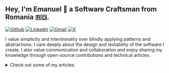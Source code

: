 ## Hey, I'm Emanuel 👋 a Software Craftsman from Romania 🇷🇴.
[![Github](https://img.shields.io/badge/-Github-000?style=flat&logo=Github&logoColor=white)](https://github.com/etrandafir93)
[![Linkedin](https://img.shields.io/badge/-LinkedIn-blue?style=flat&logo=Linkedin&logoColor=white)](https://www.linkedin.com/in/emanueltrandafir/)
[![Gmail](https://img.shields.io/badge/-Gmail-c14438?style=flat&logo=Gmail&logoColor=white)](mailto:emanueltrandafir1993@gmail.com) 
[![X](https://img.shields.io/twitter/url?url=https%3A%2F%2Fx.com%2Ftrandafire1)](https://x.com/trandafire1)

I value simplicity and intentionality over blindly applying patterns and abstractions. I care deeply about the design and testability of the software I create. I also value communication and collaboration and enjoy sharing my knowledge through open-source contributions and technical articles.


<details>
<summary>Check out some of my articles.</summary>

#### 🚀 [Monads In Java](https://www.baeldung.com/java-monads)
_Functional programming paradigms and their abstract algebra terms can be overwhelming... But, getting a handle on "monads" will help us better grasp modern Java APIs.
In this article, I've tried to find the right balance between theory and practical Java examples._ 

#### 🚀 ["Tidy First?" - Book Review](https://levelup.gitconnected.com/tidy-first-and-my-post-reading-commitments-ecbde5fc39e7?source=friends_link&sk=4510b84b876fd117a78ef3ba5f486761)
_My thoughts on Kent Beck's "Tidy First?" and my post-reading commitments._

#### 🚀 [Anemic vs Rich Domain Objects](https://www.baeldung.com/java-anemic-vs-rich-domain-objects)
_In this article, we'll quesion "getters" and "setters". Instead, we'll empower our objects by encapsulating business logic and enriching our domain._

#### 🚀 [Less Mocks, More Functions](https://levelup.gitconnected.com/less-mocks-more-functions-860aac67d4a7?source=friends_link&sk=b5ab72d0610c23514f0ee235e612a400)
_Using the Functional Programming paradigm to push the impurities outside of our domain, and increase its testability._

#### 🚀 [The Anatomy Of Mocks In Unit Testing](https://levelup.gitconnected.com/the-anatomy-of-mocks-in-unit-testing-3e6a78b2b5d3?source=friends_link&sk=702d3eb26b853a0fad7b54d0f78c2894)
_In the article, we'll learn about Fakes, Stubs, Mocks, and Spies... without using a mocking library._

#### 😆 [Three Nerdy Developer Jokes I Told My Fiancee](https://levelup.gitconnected.com/three-nerdy-developer-jokes-i-told-my-fiancee-she-was-not-impressed-f719ae8bb94d?source=friends_link&sk=039e555b2f8b13d68fe4444c92db1aec)
_A glimpse into the nerdy jokes my wife endures daily._

</details>


